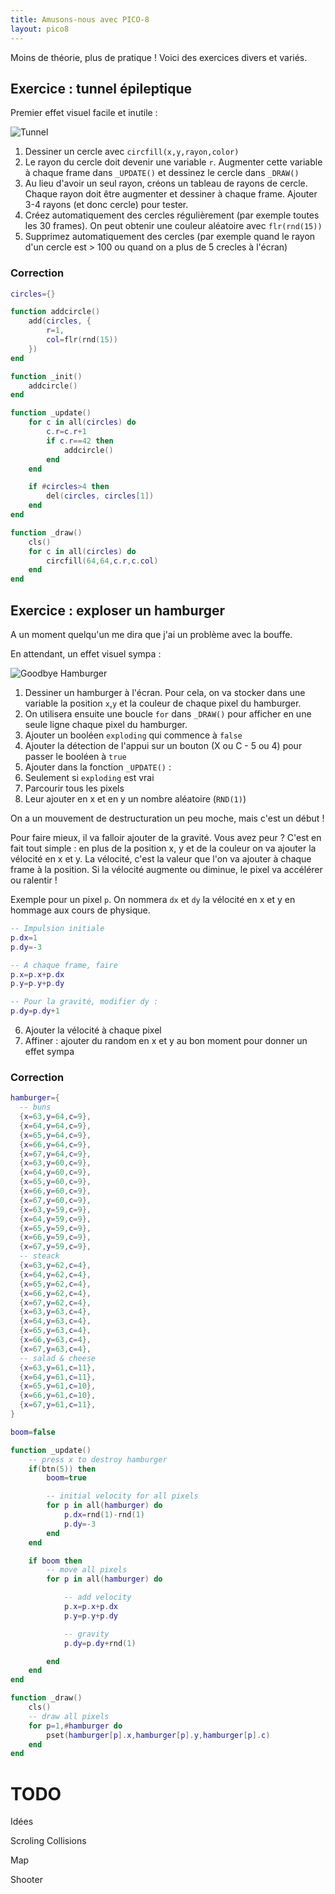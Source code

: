 ```yaml
---
title: Amusons-nous avec PICO-8
layout: pico8
---
```


Moins de théorie, plus de pratique ! Voici des exercices divers et variés.

## Exercice : tunnel épileptique

Premier effet visuel facile et inutile :

![Tunnel](./imgs/tunnel.gif)

1. Dessiner un cercle avec `circfill(x,y,rayon,color)`
2. Le rayon du cercle doit devenir une variable `r`. Augmenter cette variable à chaque frame dans `_UPDATE()` et dessinez le cercle dans `_DRAW()`
3. Au lieu d'avoir un seul rayon, créons un tableau de rayons de cercle. Chaque rayon doit être augmenter et dessiner à chaque frame.
Ajouter 3-4 rayons (et donc cercle) pour tester.
4. Créez automatiquement des cercles régulièrement (par exemple toutes les 30 frames). On peut obtenir une couleur aléatoire avec `flr(rnd(15))`
5. Supprimez automatiquement des cercles (par exemple quand le rayon d'un cercle est > 100 ou quand on a plus de 5 crecles à l'écran)

### Correction

```lua
circles={}

function addcircle()
	add(circles, {
		r=1,
		col=flr(rnd(15))
	})
end

function _init()
	addcircle()
end

function _update()
	for c in all(circles) do
		c.r=c.r+1
		if c.r==42 then
			addcircle()
		end
	end

	if #circles>4 then
		del(circles, circles[1])
	end
end

function _draw()
	cls()
	for c in all(circles) do
		circfill(64,64,c.r,c.col)
	end
end
```

## Exercice : exploser un hamburger

A un moment quelqu'un me dira que j'ai un problème avec la bouffe.

En attendant, un effet visuel sympa :

![Goodbye Hamburger](./imgs/hamburger.gif)

1. Dessiner un hamburger à l'écran. Pour cela, on va stocker dans une variable la position `x`,`y` et la couleur de chaque pixel du hamburger.
2. On utilisera ensuite une boucle `for` dans `_DRAW()` pour afficher en une seule ligne chaque pixel du hamburger.
3. Ajouter un booléen `exploding` qui commence à `false`
4. Ajouter la détection de l'appui sur un bouton (X ou C - 5 ou 4) pour passer le booléen à `true`
5. Ajouter dans la fonction `_UPDATE()` :
  1. Seulement si `exploding` est vrai
  2. Parcourir tous les pixels
  3. Leur ajouter en x et en y un nombre aléatoire (`RND(1)`)

On a un mouvement de destructuration un peu moche, mais c'est un début !

Pour faire mieux, il va falloir ajouter de la gravité. Vous avez peur ? C'est en fait tout simple : en plus de la position x, y et de la couleur on va ajouter la vélocité en x et y.
La vélocité, c'est la valeur que l'on va ajouter à chaque frame à la position. Si la vélocité augmente ou diminue, le pixel va accélérer ou ralentir !

Exemple pour un pixel `p`. On nommera `dx` et `dy` la vélocité en x et y en hommage aux cours de physique.

```lua
-- Impulsion initiale
p.dx=1
p.dy=-3

-- A chaque frame, faire
p.x=p.x+p.dx
p.y=p.y+p.dy

-- Pour la gravité, modifier dy :
p.dy=p.dy+1
```

6. Ajouter la vélocité à chaque pixel
7. Affiner : ajouter du random en x et y au bon moment pour donner un effet sympa

### Correction

```lua
hamburger={
  -- buns
  {x=63,y=64,c=9},
  {x=64,y=64,c=9},
  {x=65,y=64,c=9},
  {x=66,y=64,c=9},
  {x=67,y=64,c=9},
  {x=63,y=60,c=9},
  {x=64,y=60,c=9},
  {x=65,y=60,c=9},
  {x=66,y=60,c=9},
  {x=67,y=60,c=9},
  {x=63,y=59,c=9},
  {x=64,y=59,c=9},
  {x=65,y=59,c=9},
  {x=66,y=59,c=9},
  {x=67,y=59,c=9},
  -- steack
  {x=63,y=62,c=4},
  {x=64,y=62,c=4},
  {x=65,y=62,c=4},
  {x=66,y=62,c=4},
  {x=67,y=62,c=4},
  {x=63,y=63,c=4},
  {x=64,y=63,c=4},
  {x=65,y=63,c=4},
  {x=66,y=63,c=4},
  {x=67,y=63,c=4},
  -- salad & cheese
  {x=63,y=61,c=11},
  {x=64,y=61,c=11},
  {x=65,y=61,c=10},
  {x=66,y=61,c=10},
  {x=67,y=61,c=11},
}

boom=false

function _update()
	-- press x to destroy hamburger
	if(btn(5)) then
		boom=true

		-- initial velocity for all pixels
		for p in all(hamburger) do
			p.dx=rnd(1)-rnd(1)
			p.dy=-3
		end
	end

	if boom then
		-- move all pixels
		for p in all(hamburger) do

			-- add velocity		
			p.x=p.x+p.dx
			p.y=p.y+p.dy

			-- gravity
			p.dy=p.dy+rnd(1)

		end
	end
end

function _draw()
	cls()
	-- draw all pixels
	for p=1,#hamburger do
		pset(hamburger[p].x,hamburger[p].y,hamburger[p].c)
	end
end
```

# TODO

Idées

Scroling
Collisions

Map

Shooter
